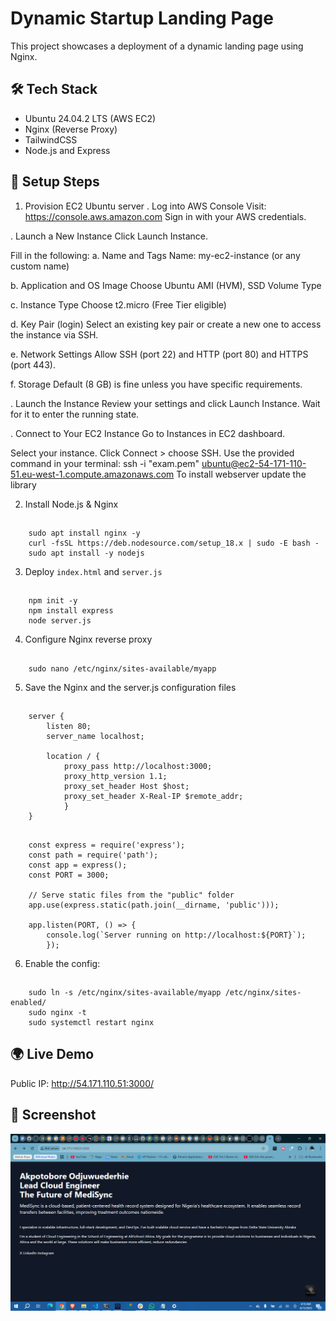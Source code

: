 # Dynamic Startup Landing Page

This project showcases a deployment of a dynamic landing page using Nginx.

## 🛠️ Tech Stack
- Ubuntu 24.04.2 LTS (AWS EC2)
- Nginx (Reverse Proxy)
- TailwindCSS
- Node.js and Express

## 🚀 Setup Steps
1. Provision EC2 Ubuntu server
. Log into AWS Console
Visit: https://console.aws.amazon.com
Sign in with your AWS credentials.

. Launch a New Instance
Click Launch Instance.

Fill in the following:
a. Name and Tags
Name: my-ec2-instance (or any custom name)

b. Application and OS Image
Choose Ubuntu AMI (HVM), SSD Volume Type

c. Instance Type
Choose t2.micro (Free Tier eligible)

d. Key Pair (login)
Select an existing key pair or create a new one to access the instance via SSH.

e. Network Settings
Allow SSH (port 22) and HTTP (port 80) and HTTPS (port 443).

f. Storage
Default (8 GB) is fine unless you have specific requirements.

. Launch the Instance
Review your settings and click Launch Instance.
Wait for it to enter the running state.

. Connect to Your EC2 Instance
Go to Instances in EC2 dashboard.

Select your instance.
Click Connect > choose SSH.
Use the provided command in your terminal:
ssh -i "exam.pem" ubuntu@ec2-54-171-110-51.eu-west-1.compute.amazonaws.com
To install webserver
update the library

2. Install Node.js & Nginx
##
        sudo apt install nginx -y
        curl -fsSL https://deb.nodesource.com/setup_18.x | sudo -E bash -
        sudo apt install -y nodejs

3. Deploy `index.html` and `server.js`

##
        npm init -y
        npm install express
        node server.js

4. Configure Nginx reverse proxy
##
        sudo nano /etc/nginx/sites-available/myapp


5. Save the Nginx and the server.js configuration files

##
        server {
            listen 80;
            server_name localhost;
            
            location / {
                proxy_pass http://localhost:3000;
                proxy_http_version 1.1;
                proxy_set_header Host $host;
                proxy_set_header X-Real-IP $remote_addr;
                }
        }

##
        const express = require('express');
        const path = require('path');
        const app = express();
        const PORT = 3000;

        // Serve static files from the "public" folder
        app.use(express.static(path.join(__dirname, 'public')));

        app.listen(PORT, () => {
            console.log(`Server running on http://localhost:${PORT}`);
            });


6. Enable the config:

##
        sudo ln -s /etc/nginx/sites-available/myapp /etc/nginx/sites-enabled/
        sudo nginx -t
        sudo systemctl restart nginx

## 🌍 Live Demo
Public IP: http://54.171.110.51:3000/

## 📸 Screenshot
![Image](<Screenshot 2025-06-15 041654.png>)